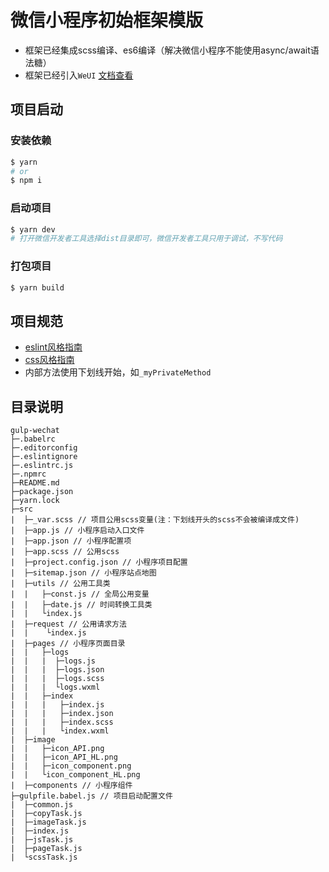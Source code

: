 # 微信小程序初始框架模版

- 框架已经集成scss编译、es6编译（解决微信小程序不能使用async/await语法糖）
- 框架已经引入`WeUI` [文档查看](https://developers.weixin.qq.com/miniprogram/dev/extended/weui/quickstart.html)

## 项目启动
### 安装依赖
```bash
$ yarn
# or
$ npm i
```

### 启动项目
```bash
$ yarn dev
# 打开微信开发者工具选择dist目录即可，微信开发者工具只用于调试，不写代码
```

### 打包项目
```bash
$ yarn build
```

## 项目规范
- [eslint风格指南](https://github.com/standard/standard/blob/master/docs/RULES-zhcn.md)
- [css风格指南](https://codeguide.bootcss.com/#css)
- 内部方法使用下划线开始，如`_myPrivateMethod`

## 目录说明
```
gulp-wechat
├─.babelrc
├─.editorconfig
├─.eslintignore
├─.eslintrc.js
├─.npmrc
├─README.md
├─package.json
├─yarn.lock
├─src
|  ├─_var.scss // 项目公用scss变量(注：下划线开头的scss不会被编译成文件)
|  ├─app.js // 小程序启动入口文件
|  ├─app.json // 小程序配置项
|  ├─app.scss // 公用scss
|  ├─project.config.json // 小程序项目配置
|  ├─sitemap.json // 小程序站点地图
|  ├─utils // 公用工具类
|  |   ├─const.js // 全局公用变量
|  |   ├─date.js // 时间转换工具类
|  |   └index.js
|  ├─request // 公用请求方法
|  |    └index.js
|  ├─pages // 小程序页面目录
|  |   ├─logs
|  |   |  ├─logs.js
|  |   |  ├─logs.json
|  |   |  ├─logs.scss
|  |   |  └logs.wxml
|  |   ├─index
|  |   |   ├─index.js
|  |   |   ├─index.json
|  |   |   ├─index.scss
|  |   |   └index.wxml
|  ├─image
|  |   ├─icon_API.png
|  |   ├─icon_API_HL.png
|  |   ├─icon_component.png
|  |   └icon_component_HL.png
|  ├─components // 小程序组件
├─gulpfile.babel.js // 项目启动配置文件
|  ├─common.js
|  ├─copyTask.js
|  ├─imageTask.js
|  ├─index.js
|  ├─jsTask.js
|  ├─pageTask.js
|  └scssTask.js
```
